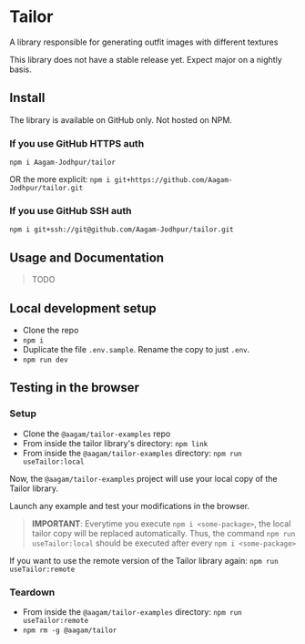 # Tailor

A library responsible for generating outfit images with different textures

This library does not have a stable release yet.
Expect major on a nightly basis.

## Install

The library is available on GitHub only. Not hosted on NPM.

### If you use GitHub HTTPS auth

`npm i Aagam-Jodhpur/tailor`

OR the more explicit: `npm i git+https://github.com/Aagam-Jodhpur/tailor.git`

### If you use GitHub SSH auth

`npm i git+ssh://git@github.com/Aagam-Jodhpur/tailor.git`

## Usage and Documentation

> TODO

## Local development setup

- Clone the repo
- `npm i`
- Duplicate the file `.env.sample`. Rename the copy to just `.env`.
- `npm run dev`

## Testing in the browser

### Setup

- Clone the `@aagam/tailor-examples` repo
- From inside the tailor library's directory: `npm link`
- From inside the `@aagam/tailor-examples` directory: `npm run useTailor:local`

Now, the `@aagam/tailor-examples` project will use your local copy of the Tailor library.

Launch any example and test your modifications in the browser.

> **IMPORTANT**: Everytime you execute `npm i <some-package>`, the local tailor copy will be replaced automatically.
> Thus, the command `npm run useTailor:local` should be executed after every `npm i <some-package>`

If you want to use the remote version of the Tailor library again: `npm run useTailor:remote`

### Teardown

- From inside the `@aagam/tailor-examples` directory: `npm run useTailor:remote`
- `npm rm -g @aagam/tailor`
